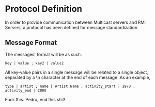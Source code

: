 # Protocol Definition

In order to provide communication between Multicast servers and RMI Servers,
 a protocol has been defined for message standardization.

## Message Format

The messages' format will be as such:

    key | value ; key2 | value2

All key-value pairs in a single message will be related to a single object,
 separated by a \n character at the end of each message. As an example,
 
    type | artist ; name | Artist Name ; activity_start | 1970 ; activity_end | 2000
    
Fuck this. Pedro, end this shit!